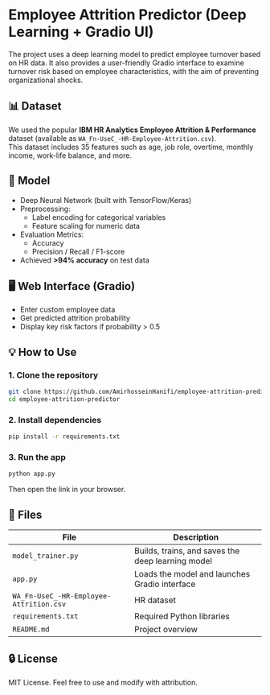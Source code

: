# Employee Attrition Predictor (Deep Learning + Gradio UI)

The project uses a deep learning model to predict employee turnover based on HR data. It also provides a user-friendly Gradio interface to examine turnover risk based on employee characteristics, with the aim of preventing organizational shocks.

## 📊 Dataset

We used the popular **IBM HR Analytics Employee Attrition & Performance** dataset (available as `WA_Fn-UseC_-HR-Employee-Attrition.csv`).  
This dataset includes 35 features such as age, job role, overtime, monthly income, work-life balance, and more.

## 🧠 Model

- Deep Neural Network (built with TensorFlow/Keras)
- Preprocessing:
  - Label encoding for categorical variables
  - Feature scaling for numeric data
- Evaluation Metrics:
  - Accuracy
  - Precision / Recall / F1-score
- Achieved **>94% accuracy** on test data

## 🖥️ Web Interface (Gradio)

- Enter custom employee data
- Get predicted attrition probability
- Display key risk factors if probability > 0.5

## 💡 How to Use

### 1. Clone the repository

```bash
git clone https://github.com/AmirhosseinHanifi/employee-attrition-predictor.git
cd employee-attrition-predictor
```

### 2. Install dependencies

```bash
pip install -r requirements.txt
```

### 3. Run the app

```bash
python app.py
```

Then open the link in your browser.

## 📁 Files

| File | Description |
|------|-------------|
| `model_trainer.py` | Builds, trains, and saves the deep learning model |
| `app.py` | Loads the model and launches Gradio interface |
| `WA_Fn-UseC_-HR-Employee-Attrition.csv` | HR dataset |
| `requirements.txt` | Required Python libraries |
| `README.md` | Project overview |


## 🔒 License

MIT License. Feel free to use and modify with attribution.
